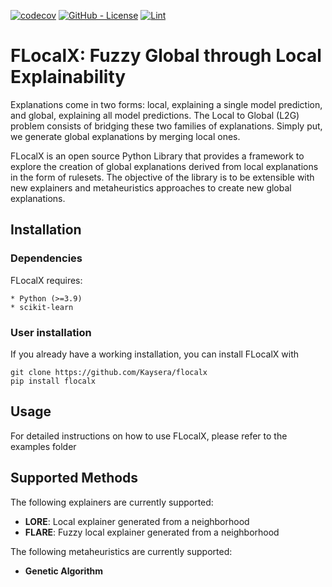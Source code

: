[![codecov](https://codecov.io/gh/Kaysera/flocalx/branch/main/graph/badge.svg?token=QFA17A64EW)](https://codecov.io/gh/Kaysera/flocalx)
[![GitHub - License](https://img.shields.io/github/license/Kaysera/flocalx?logo=github&style=flat&color=green)](https://github.com/Kaysera/flocalx/blob/main/LICENSE)
[![Lint](https://github.com/Kaysera/flocalx/actions/workflows/linting.yml/badge.svg)](https://github.com/Kaysera/flocalx/actions/workflows/linting.yml)


# FLocalX: Fuzzy Global through Local Explainability

Explanations come in two forms: local, explaining a single model prediction, and global, explaining all model predictions. 
The Local to Global (L2G) problem consists of bridging these two families of explanations. 
Simply put, we generate global explanations by merging local ones.

FLocalX is an open source Python Library that provides a framework to explore the creation
of global explanations derived from local explanations in the form of rulesets. The 
objective of the library is to be extensible with new explainers and metaheuristics 
approaches to create new global explanations.

## Installation

### Dependencies

FLocalX requires:

    * Python (>=3.9)
    * scikit-learn 

### User installation

If you already have a working installation, you can install FLocalX with 

```shell
git clone https://github.com/Kaysera/flocalx
pip install flocalx
```

## Usage

For detailed instructions on how to use FLocalX, please refer to the examples folder

## Supported Methods

The following explainers are currently supported:
- **LORE**: Local explainer generated from a neighborhood
- **FLARE**: Fuzzy local explainer generated from a neighborhood

The following metaheuristics are currently supported:
- **Genetic Algorithm**